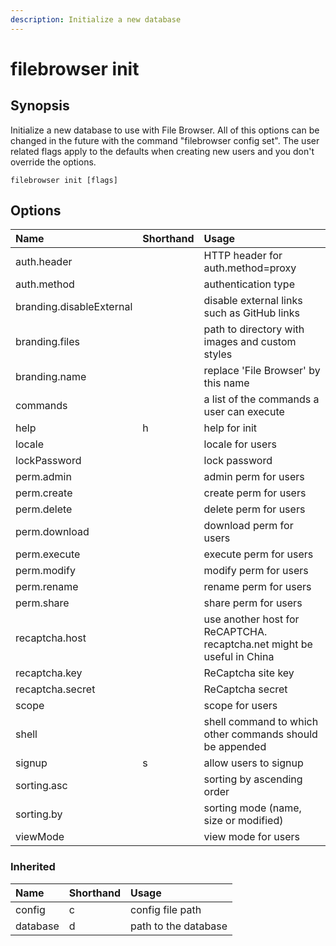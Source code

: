 ```yaml
---
description: Initialize a new database
---
```


# filebrowser init

## Synopsis

Initialize a new database to use with File Browser. All of this options can be changed in the future with the command "filebrowser config set". The user related flags apply to the defaults when creating new users and you don't override the options.

```text
filebrowser init [flags]
```

## Options

| Name | Shorthand | Usage |
| :--- | :--- | :--- |
| auth.header |  | HTTP header for auth.method=proxy |
| auth.method |  | authentication type |
| branding.disableExternal |  | disable external links such as GitHub links |
| branding.files |  | path to directory with images and custom styles |
| branding.name |  | replace 'File Browser' by this name |
| commands |  | a list of the commands a user can execute |
| help | h | help for init |
| locale |  | locale for users |
| lockPassword |  | lock password |
| perm.admin |  | admin perm for users |
| perm.create |  | create perm for users |
| perm.delete |  | delete perm for users |
| perm.download |  | download perm for users |
| perm.execute |  | execute perm for users |
| perm.modify |  | modify perm for users |
| perm.rename |  | rename perm for users |
| perm.share |  | share perm for users |
| recaptcha.host |  | use another host for ReCAPTCHA. recaptcha.net might be useful in China |
| recaptcha.key |  | ReCaptcha site key |
| recaptcha.secret |  | ReCaptcha secret |
| scope |  | scope for users |
| shell |  | shell command to which other commands should be appended |
| signup | s | allow users to signup |
| sorting.asc |  | sorting by ascending order |
| sorting.by |  | sorting mode \(name, size or modified\) |
| viewMode |  | view mode for users |

### Inherited

| Name | Shorthand | Usage |
| :--- | :--- | :--- |
| config | c | config file path |
| database | d | path to the database |

